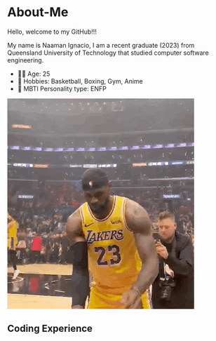 # About-Me

Hello, welcome to my GitHub!!! 

My name is Naaman Ignacio, I am a recent graduate (2023) from Queensland University of Technology that studied computer software engineering.

* 👴🏽 Age: 25
* 🏀 Hobbies: Basketball, Boxing, Gym, Anime
* 🧐 MBTI Personality type: ENFP

![](https://github.com/naaman126/About-Me/blob/main/giphy.gif)

## Coding Experience


